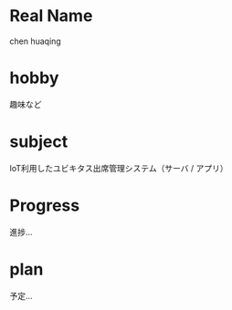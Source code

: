 
# Real Name
chen huaqing
# hobby

趣味など
# subject

IoT利用したユビキタス出席管理システム（サーバ / アプリ）
 
# Progress
 
 進捗...

# plan

予定...


